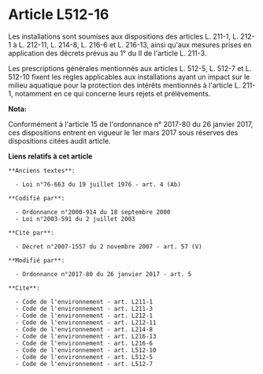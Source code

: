 # Article L512-16

Les installations sont soumises aux dispositions des articles L. 211-1, L. 212-1 à L. 212-11, L. 214-8, L. 216-6 et L.
216-13, ainsi qu'aux mesures prises en application des décrets prévus au 1° du II de l'article L. 211-3.

Les prescriptions générales mentionnés aux articles L. 512-5, L. 512-7 et L. 512-10 fixent les règles applicables aux
installations ayant un impact sur le milieu aquatique pour la protection des intérêts mentionnés à l'article L. 211-1,
notamment en ce qui concerne leurs rejets et prélèvements.

**Nota:**

Conformément à l'article 15 de l'ordonnance n° 2017-80 du 26 janvier 2017, ces dispositions entrent en vigueur le 1er mars
2017 sous réserves des dispositions citées audit article.

**Liens relatifs à cet article**

	**Anciens textes**:

	  - Loi n°76-663 du 19 juillet 1976 - art. 4 (Ab)

	**Codifié par**:

	  - Ordonnance n°2000-914 du 18 septembre 2000
	  - Loi n°2003-591 du 2 juillet 2003

	**Cité par**:

	  - Décret n°2007-1557 du 2 novembre 2007 - art. 57 (V)

	**Modifié par**:

	  - Ordonnance n°2017-80 du 26 janvier 2017 - art. 5

	**Cite**:

	  - Code de l'environnement - art. L211-1
	  - Code de l'environnement - art. L211-3
	  - Code de l'environnement - art. L212-1
	  - Code de l'environnement - art. L212-11
	  - Code de l'environnement - art. L214-8
	  - Code de l'environnement - art. L216-13
	  - Code de l'environnement - art. L216-6
	  - Code de l'environnement - art. L512-10
	  - Code de l'environnement - art. L512-5
	  - Code de l'environnement - art. L512-7

